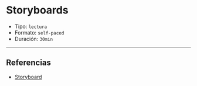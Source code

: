 # Storyboards

- Tipo: `lectura`
- Formato: `self-paced`
- Duración: `30min`

***

## Referencias 

- [Storyboard](http://www.designkit.org/methods/35)